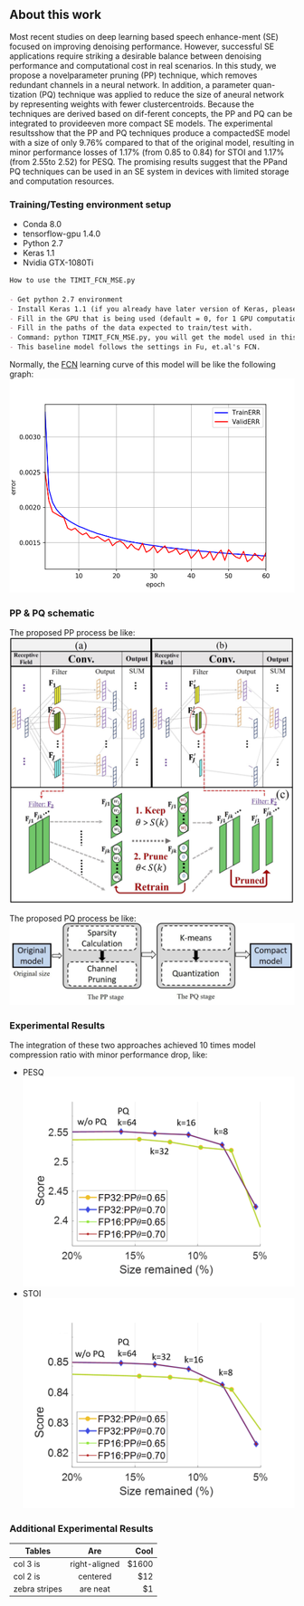 ## About this work

Most recent studies on deep learning based speech enhance-ment (SE) focused on improving denoising performance. However, successful SE applications require striking a desirable balance between denoising performance and computational cost in real scenarios. In this study, we propose a novelparameter pruning (PP) technique, which removes redundant channels in a neural network. In addition, a parameter quan-tization (PQ) technique was applied to reduce the size of aneural network by representing weights with fewer  clustercentroids. Because the techniques are derived based on dif-ferent concepts, the PP and PQ can be integrated to provideeven  more compact SE models. The experimental resultsshow that the PP and PQ techniques produce a compactedSE model with a size of only  9.76% compared to that of the original model, resulting in minor performance losses of 1.17% (from 0.85 to 0.84) for STOI and 1.17%(from 2.55to 2.52) for PESQ. The promising results suggest that the PPand PQ techniques can be used in an SE system in devices with limited storage and computation resources.

### Training/Testing environment setup

- Conda 8.0
- tensorflow-gpu 1.4.0
- Python 2.7
- Keras 1.1
- Nvidia GTX-1080Ti

```markdown
How to use the TIMIT_FCN_MSE.py

- Get python 2.7 environment
- Install Keras 1.1 (if you already have later version of Keras, please reinstall this version). 
- Fill in the GPU that is being used (default = 0, for 1 GPU computation resource, -1 for no CPU computation resource).
- Fill in the paths of the data expected to train/test with.
- Command: python TIMIT_FCN_MSE.py, you will get the model used in this work.
- This baseline model follows the settings in Fu, et.al's FCN.
```
Normally, the [FCN](https://github.com/JasonSWFu/End-to-end-waveform-utterance-enhancement/) learning curve of this model will be like the following graph:
![image](https://github.com/WilliamYu1993/ICSE/blob/master/images/Learning_curve_FCNN_TIMIT_MSE.png)

### PP & PQ schematic

The proposed PP process be like:
![image](https://github.com/WilliamYu1993/ICSE/blob/master/images/pruning_overall.png)

The proposed PQ process be like:
![image](https://github.com/WilliamYu1993/ICSE/blob/master/images/process.png)

### Experimental Results
The integration of these two approaches achieved 10 times model compression ratio with minor performance drop, like:
- PESQ
![image](https://github.com/WilliamYu1993/ICSE/blob/master/images/FP1632_pesq.png)
- STOI
![image](https://github.com/WilliamYu1993/ICSE/blob/master/images/FP1632_stoi.png)

### Additional Experimental Results

| Tables        | Are           | Cool  |
| ------------- |:-------------:| -----:|
| col 3 is      | right-aligned | $1600 |
| col 2 is      | centered      |   $12 |
| zebra stripes | are neat      |    $1 |
